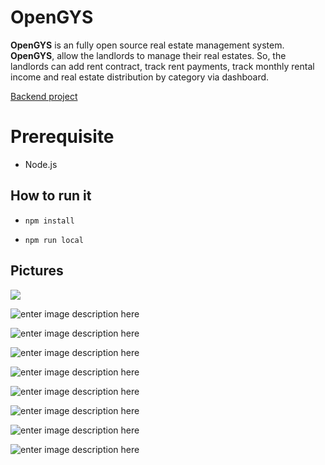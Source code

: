 # OpenGYS

**OpenGYS** is an fully open source real estate management system. **OpenGYS**, allow the landlords to manage their real estates. So, the landlords can add rent contract, track rent payments, track monthly rental income and real estate distribution by category via dashboard.

[Backend project](https://github.com/burakpadr/opengys-backend)


# Prerequisite

- Node.js

## How to run it

- `npm install`

- `npm run local`


## Pictures

![](https://i.ibb.co/B4zzwYW/Screenshot-2024-06-25-at-23-14-32.png)

![enter image description here](https://i.ibb.co/VC9jhb7/Screenshot-2024-06-25-at-23-15-35.png)

![enter image description here](https://i.ibb.co/b75RSGJ/Screenshot-2024-06-25-at-23-15-52.png)

![enter image description here](https://i.ibb.co/rfmM6MK/Screenshot-2024-06-25-at-23-16-21.png)

![enter image description here](https://i.ibb.co/s9pkJZs/Screenshot-2024-06-25-at-23-19-21.png)

![enter image description here](https://i.ibb.co/pvp8Q6n/Screenshot-2024-06-25-at-23-21-05.png)

![enter image description here](https://i.ibb.co/Wf73tpk/Screenshot-2024-06-25-at-23-21-24.png)

![enter image description here](https://i.ibb.co/68VRF3J/Screenshot-2024-06-25-at-23-22-00.png)

![enter image description here](https://i.ibb.co/tZpfS7h/Screenshot-2024-06-25-at-23-25-18.png)


